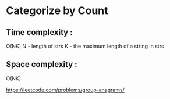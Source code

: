 # Categorize by Count  

## Time complexity :
O(NK)
N - length of strs
K - the maximum length of a string in strs

## Space complexity :
O(NK)

https://leetcode.com/problems/group-anagrams/